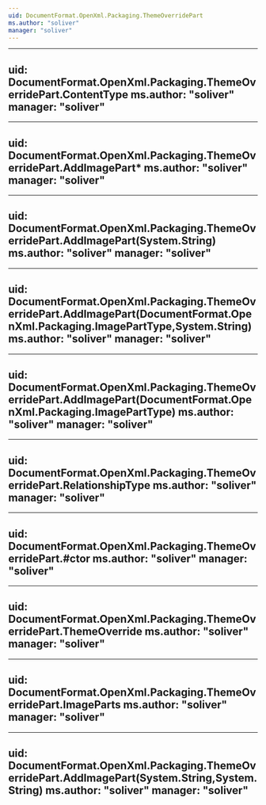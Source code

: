 ```yaml
---
uid: DocumentFormat.OpenXml.Packaging.ThemeOverridePart
ms.author: "soliver"
manager: "soliver"
---
```


---
uid: DocumentFormat.OpenXml.Packaging.ThemeOverridePart.ContentType
ms.author: "soliver"
manager: "soliver"
---

---
uid: DocumentFormat.OpenXml.Packaging.ThemeOverridePart.AddImagePart*
ms.author: "soliver"
manager: "soliver"
---

---
uid: DocumentFormat.OpenXml.Packaging.ThemeOverridePart.AddImagePart(System.String)
ms.author: "soliver"
manager: "soliver"
---

---
uid: DocumentFormat.OpenXml.Packaging.ThemeOverridePart.AddImagePart(DocumentFormat.OpenXml.Packaging.ImagePartType,System.String)
ms.author: "soliver"
manager: "soliver"
---

---
uid: DocumentFormat.OpenXml.Packaging.ThemeOverridePart.AddImagePart(DocumentFormat.OpenXml.Packaging.ImagePartType)
ms.author: "soliver"
manager: "soliver"
---

---
uid: DocumentFormat.OpenXml.Packaging.ThemeOverridePart.RelationshipType
ms.author: "soliver"
manager: "soliver"
---

---
uid: DocumentFormat.OpenXml.Packaging.ThemeOverridePart.#ctor
ms.author: "soliver"
manager: "soliver"
---

---
uid: DocumentFormat.OpenXml.Packaging.ThemeOverridePart.ThemeOverride
ms.author: "soliver"
manager: "soliver"
---

---
uid: DocumentFormat.OpenXml.Packaging.ThemeOverridePart.ImageParts
ms.author: "soliver"
manager: "soliver"
---

---
uid: DocumentFormat.OpenXml.Packaging.ThemeOverridePart.AddImagePart(System.String,System.String)
ms.author: "soliver"
manager: "soliver"
---
